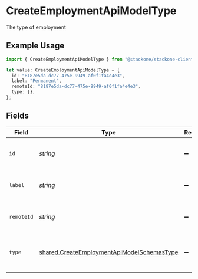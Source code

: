# CreateEmploymentApiModelType

The type of employment

## Example Usage

```typescript
import { CreateEmploymentApiModelType } from "@stackone/stackone-client-ts/sdk/models/shared";

let value: CreateEmploymentApiModelType = {
  id: "8187e5da-dc77-475e-9949-af0f1fa4e4e3",
  label: "Permanent",
  remoteId: "8187e5da-dc77-475e-9949-af0f1fa4e4e3",
  type: {},
};
```

## Fields

| Field                                                                                                           | Type                                                                                                            | Required                                                                                                        | Description                                                                                                     | Example                                                                                                         |
| --------------------------------------------------------------------------------------------------------------- | --------------------------------------------------------------------------------------------------------------- | --------------------------------------------------------------------------------------------------------------- | --------------------------------------------------------------------------------------------------------------- | --------------------------------------------------------------------------------------------------------------- |
| `id`                                                                                                            | *string*                                                                                                        | :heavy_minus_sign:                                                                                              | Unique identifier                                                                                               | 8187e5da-dc77-475e-9949-af0f1fa4e4e3                                                                            |
| `label`                                                                                                         | *string*                                                                                                        | :heavy_minus_sign:                                                                                              | The label of the employment type                                                                                | Permanent                                                                                                       |
| `remoteId`                                                                                                      | *string*                                                                                                        | :heavy_minus_sign:                                                                                              | Provider's unique identifier                                                                                    | 8187e5da-dc77-475e-9949-af0f1fa4e4e3                                                                            |
| `type`                                                                                                          | [shared.CreateEmploymentApiModelSchemasType](../../../sdk/models/shared/createemploymentapimodelschemastype.md) | :heavy_minus_sign:                                                                                              | The type of employment (e.g., contractor, permanent)                                                            | permanent                                                                                                       |